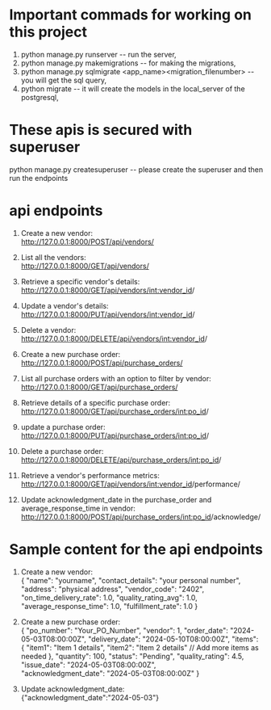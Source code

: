 # Important commads for working on this project

1) python manage.py runserver       --      run the server,              
2) python manage.py makemigrations  --      for making the migrations,
3) python manage.py sqlmigrate <app_name><migration_filenumber>     -- you will get the sql query,
4) python migrate       --         it will create the models in the local_server of the postgresql,

# These apis is secured with superuser
python manage.py createsuperuser  -- please create the superuser and then run the endpoints

# api endpoints
1) Create a new vendor:                                 
http://127.0.0.1:8000/POST/api/vendors/       


2) List all the vendors:                                
http://127.0.0.1:8000/GET/api/vendors/    


3) Retrieve a specific vendor's details:                                
http://127.0.0.1:8000/GET/api/vendors/<int:vendor_id>/      


4) Update a vendor's details:                   
http://127.0.0.1:8000/PUT/api/vendors/<int:vendor_id>/     


5) Delete a vendor:                         
http://127.0.0.1:8000/DELETE/api/vendors/<int:vendor_id>/  


6) Create a new purchase order:                         
http://127.0.0.1:8000/POST/api/purchase_orders/ 


7) List all purchase orders with an option to filter by vendor:                     
http://127.0.0.1:8000/GET/api/purchase_orders/ 


8) Retrieve details of a specific purchase order:                       
http://127.0.0.1:8000/GET/api/purchase_orders/<int:po_id>/


9) update a purchase order:                         
http://127.0.0.1:8000/PUT/api/purchase_orders/<int:po_id>/ 


10) Delete a purchase order:                                
http://127.0.0.1:8000/DELETE/api/purchase_orders/<int:po_id>/


11) Retrieve a vendor's performance metrics:                        
http://127.0.0.1:8000/GET/api/vendors/<int:vendor_id>/performance/


12) Update acknowledgment_date in the purchase_order and average_response_time in vendor:       
http://127.0.0.1:8000/POST/api/purchase_orders/<int:po_id>/acknowledge/



# Sample content for the api endpoints
1) Create a new vendor:         
{
    "name": "yourname",
    "contact_details": "your personal number",
    "address": "physical address",
    "vendor_code": "2402",
    "on_time_delivery_rate": 1.0,
    "quality_rating_avg": 1.0,
    "average_response_time": 1.0,
    "fulfillment_rate": 1.0
}


2) Create a new purchase order:             
{
    "po_number": "Your_PO_Number",
    "vendor": 1, 
    "order_date": "2024-05-03T08:00:00Z", 
    "delivery_date": "2024-05-10T08:00:00Z",
    "items": {
        "item1": "Item 1 details",
        "item2": "Item 2 details"
        // Add more items as needed
    },
    "quantity": 100,
    "status": "Pending",
    "quality_rating": 4.5, 
    "issue_date": "2024-05-03T08:00:00Z",  
    "acknowledgment_date": "2024-05-03T08:00:00Z" 
}

3) Update acknowledgment_date:      
{"acknowledgment_date":"2024-05-03"}
